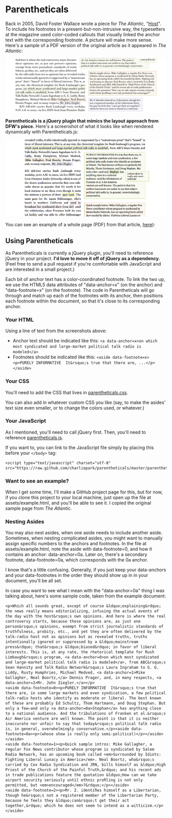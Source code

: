 # Parentheticals

Back in 2005, David Foster Wallace wrote a piece for *The Atlantic*, "[Host](http://www.theatlantic.com/magazine/archive/2005/04/host/3812/?single_page=true)". To include his footnotes in a present-but-non-intrusive way, the typesetters at the magazine used color-coded callouts that visually linked the anchor text with the corresponding footnote. A picture will make more sense. Here's a sample of a PDF version of the original article as it appeared in *The Atlantic*:

![A view of color-coded inline asides. Green text in an anchor is visually linked to a green footnote, displayed on the side of the primary text.](https://github.com/charliepark/parentheticals/raw/master/assets/dfw-host-screenshot.png)

**Parentheticals is a jQuery plugin that mimics the layout approach from DFW's piece.** Here's a screenshot of what it looks like when rendered dynamically with Parentheticals.js:

<img src="https://github.com/charliepark/parentheticals/raw/master/assets/parentheticals_example.png" alt="Some of the same text as the earlier example, but rendered with the Parentheticals JavaScript library." />

You can see an example of a whole page (PDF) from that article, [here](https://github.com/charliepark/parentheticals/raw/master/assets/WallaceAtlanticPage5.pdf)):


## Using Parentheticals

As Parentheticals is currently a jQuery plugin, you'll need to reference jQuery in your project. **I'd love to move it off of jQuery as a dependency.** (Feel free to send a pull request if you're comfortable with JavaScript and are interested in a small project.)

Each bit of anchor text has a color-coordinated footnote. To link the two up, we use the HTML5 data attributes of "data-anchor=x" (on the anchor) and "data-footnote=x" (on the footnote). The code in Parentheticals will go through and match up each of the footnotes with its anchor, then positions each footnote within the document, so that it's close to its corresponding anchor.

### Your HTML

Using a line of text from the screenshots above:

* Anchor text should be indicated like this: `<a data-anchor=x>on which most syndicated and large-market political talk radio is modeled</a>`
* Footnotes should be indicated like this: `<aside data-footnote=x><p>PURELY INFORMATIVE  It&rsquo;s true that there are, ...</p></aside>`


### Your CSS

You'll need to add the CSS that lives in [parentheticals.css](https://raw.github.com/charliepark/parentheticals/master/parentheticals.css).

You can also add in whatever custom CSS you like (say, to make the asides' text size even smaller, or to change the colors used, or whatever.)

### Your JavaScript

As I mentioned, you'll need to call jQuery first. Then, you'll need to reference [parentheticals.js](https://raw.github.com/charliepark/parentheticals/master/parentheticals.js).

If you want to, you can link to the JavaScript file simply by placing this before your `</body>` tag:

    <script type="text/javascript" charset="utf-8" src="https://raw.github.com/charliepark/parentheticals/master/parentheticals.js">

### Want to see an example?

When I get some time, I'll make a GitHub project page for this, but for now, if you clone this project to your local machine, just open up the file at assets/example.html, and you'll be able to see it. I copied the original sample page from *The Atlantic*.

### Nesting Asides

You may also nest asides, when one aside needs to include another aside. Sometimes, when nesting complicated asides, you might want to manually assign specific numbers to the anchors and footnotes. In the file at assets/example.html, note the aside with data-footnote=0, and how it contains an anchor: data-anchor=0a. Later on, there's a secondary footnote, data-footnote=0a, which corresponds with the 0a anchor.

I know that's a little confusing. Generally, if you just keep your data-anchors and your data-footnotes in the order they should show up in in your document, you'll be all set.

In case you want to see what I mean with the "data-anchor=0a" thing I was talking about, here's some sample code, taken from the example document:

    <p>Which all sounds great, except of course &ldquo;explaining&rdquo; the news really means editorializing, infusing the actual events of the day with the host&rsquo;s own opinions. And here is where the real controversy starts, because these opinions are, as just one person&rsquo;s opinions, exempt from strict journalistic standards of truthfulness, probity, etc., and yet they are often delivered by the talk-radio host not as opinions but as revealed truths, truths intentionally ignored or suppressed by a &ldquo;mainstream press&rdquo; that&rsquo;s &ldquo;biased&rdquo; in favor of liberal interests. This is, at any rate, the rhetorical template for Rush Limbaugh&rsquo;s program, <a data-anchor=0>on which most syndicated and large-market political talk radio is modeled</a>, from ABC&rsquo;s Sean Hannity and Talk Radio Network&rsquo;s Laura Ingraham to G. G. Liddy, Rusty Humphries, Michael Medved, <a data-anchor=1>Mike Gallagher, Neal Boortz,</a> Dennis Prager, and, in many respects, <a data-anchor=2>Mr. John Ziegler.</a></p>
    <aside data-footnote=0><p>PURELY INFORMATIVE  It&rsquo;s true that there are, in some large markets and even syndication, a few political talk-radio hosts who identify as moderate or liberal. The best known of these are probably Ed Schultz, Thom Hartmann, and Doug Stephan. But only a few—and only <a data-anchor=0a>Stephan</a> has anything close to a national audience. And the tribulations of Franken et al.&rsquo;s Air America venture are well known. The point is that it is neither inaccurate nor unfair to say that today&rsquo;s political talk radio is, in general, overwhelmingly conservative.</p><aside data-footnote=0a><p>(whose show is really only semi-political)</p></aside></aside>
    <aside data-footnote=1><p>Quick sample intros: Mike Gallagher, a regular Fox News contributor whose program is syndicated by Salem Radio Network, has an upcoming book called <em>Surrounded by Idiots: Fighting Liberal Lunacy in America</em>. Neal Boortz, who&rsquo;s carried by Cox Radio Syndication and JRN, bills himself as &ldquo;High Priest of the Church of the Painful Truth,&rdquo; and his recent ads in trade publications feature the quotation &ldquo;How can we take airport security seriously until ethnic proﬁling is not only permitted, but <em>encouraged</em>?&rdquo;</p></aside>
    <aside data-footnote=2><p>Mr. Z. identiﬁes himself as a Libertarian, though he&rsquo;s not a registered member of the Libertarian Party, because he feels they &ldquo;can&rsquo;t get their act together,&rdquo; which he does not seem to intend as a witticism.</p></aside>
    